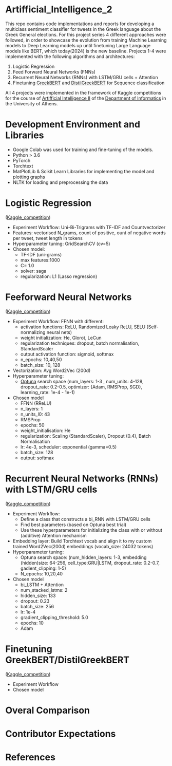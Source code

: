 # Artifficial_Intelligence_2

This repo contains code implementations and reports for developing a multiclass sentiment classifier for tweets in the Greek language about the Greek General elections. For this project series 4 different approaches were followed, in order to showcase the evolution from training Machine Learning models to Deep Learning models up until finetuning Large Language models like BERT, which today(2024) is the new baseline. Projects 1-4 were implemented with the following algorithms and architectures:

1. Logistic Regression
2. Feed Forward Neural Networks (FNNs)
3. Recurrent Neural Networks (RNNs) with LSTM/GRU cells + Attention
4. Finetuning [GreekBERT](https://huggingface.co/nlpaueb/bert-base-greek-uncased-v1) and [DistilGreekBERT](https://huggingface.co/EftychiaKarav/DistilGREEK-BERT) for Sequence classification

All 4 projects were implemented in the framework of Kaggle competitions for the course of [Artifficial Intelligence II](https://www.di.uoa.gr/civis/courses/C02) of the 
[Department of Informatics](https://www.di.uoa.gr/en) in the University of Athens.

# Development Environment and Libraries
- Google Colab was used for training and fine-tuning of the models.
- Python > 3.6
- PyTorch
- Torchtext
- MatPlotLib & Scikit Learn Libraries for implementing the model and plotting graphs
- NLTK for loading and preprocessing the data

# Logistic Regression 
([Kaggle_competition](https://www.kaggle.com/competitions/ys19-2023-assignment-1))
- Experiment Workflow: Uni-Bi-Trigrams with TF-IDF and Countvectorizer
- Features: vectorised N_grams, count of positive, ount of negative words per tweet, tweet length in tokens
- Hyperparameter tuning: GridSearchCV (cv=5)
- Chosen model:
  - TF-IDF (uni-grams)
  - max features:1000
  - C= 1.0
  - solver: saga
  - regularization: L1 (Lasso regression)
# Feeforward Neural Networks
([Kaggle_competition](https://www.kaggle.com/competitions/ys19-2023-assignment-2))
- Experiment Workflow: FFNN with different:
  - activation functions: ReLU, Randomized Leaky ReLU, SELU (Self-normalizing neural nets)
  - weight initialization: He, Glorot, LeCun
  - regularization techniques: dropout, batch normalisation, StandardScaler
  - output activation function: sigmoid, softmax
  - n_epochs: 10,40,50
  - batch_size: 10, 128
- Vectorization: Avg Word2Vec (200d)
- Hyperparameter tuning:
  - [Optuna](https://optuna.org/) search space (num_layers: 1-3 , num_units: 4-128, dropout_rate: 0.2-0.5, optimizer: {Adam, RMSProp, SGD}, learning_rate: 1e-4 - 1e-1)
- Chosen model
  - FFNN (RReLU)
  - n_layers: 1
  - n_units_l0: 43
  - RMSProp
  - epochs: 50
  - weight_initialisation: He
  - regularization: Scaling (StandardScaler), Dropout (0.4), Batch Normalisation
  - lr: 4e-3, scheduler: exponential (gamma=0.5)
  - batch_size: 128
  - output: softmax

# Recurrent Neural Networks (RNNs) with LSTM/GRU cells
([Kaggle_competition](https://www.kaggle.com/competitions/ys19-2023-assignment-3))
- Experiment Workflow:
  - Define a class that constructs a bi_RNN with LSTM/GRU cells
  - Find best parameters (based on Optuna best trial)
  - Use these hyperparameters for initializing the class with or without (additive) Attention mechanism
- Embedding layer: Build Torchtext vocab and align it to my custom trained Word2Vec(200d) embeddings (vocab_size: 24032 tokens)
- Hyperparameter tuning:
  - Optuna search space: (num_hidden_layers: 1-3, embedding (hidden)size: 64-256, cell_type:GRU|LSTM, dropout_rate: 0.2-0.7, gadient_clipping: 1-5)
  - N_epochs: 10,20,40
- Chosen model
  - bi_LSTM + Attention
  - num_stacked_lstms: 2
  - hidden_size: 133
  - dropout: 0.23
  - batch_size: 256
  - lr: 1e-4
  - gradient_clipping_threshold: 5.0
  - epochs: 10
  - Adam
# Finetuning GreekBERT/DistilGreekBERT 
([Kaggle_competition](https://www.kaggle.com/competitions/ys19-2023-assignment-4a))
- Experiment Workflow
- Chosen model
# Overal Comparison

# Contributor Expectations 

# References
